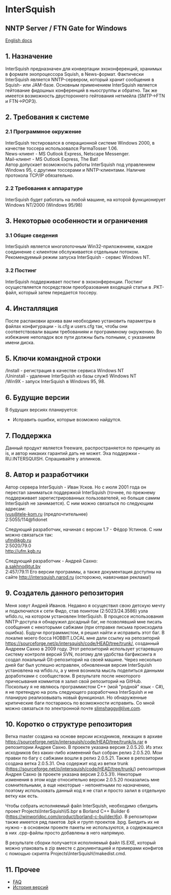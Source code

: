 # InterSquish
## NNTP Server / FTN Gate for Windows

[English docs](Projects/InterSquish/DOC/ENG)

## 1. Назначение
InterSquish предназначен для конвертации эхоконференций, хранимых в формате эхопроцессора Squish, в News-формат. Фактически InterSquish является NNTP-сервером, который хранит сообщения в Squish- или JAM-базе. Основным применением InterSquish является гейтование фидошных конференций в ньюсгруппы и обратно. Так же имеется возможность двустороннего гейтования нетмейла (SMTP->FTN и FTN->POP3).

## 2. Требования к системе
### 2.1 Программное окружение
InterSquish тестировался в операционной системе Windows 2000, в качестве тоссера использовался ParmaTosser 1.06.\
News-клиент - MS Outlook Express, Netscape Messenger.\
Mail-клиент - MS Outlook Express, The Bat!\
Автор допускает возможность работы InterSquish под управлением Windows 95, с другими тоссерами и NNTP-клиентами. Наличие протокола TCP/IP обязательно.

### 2.2 Требования к аппаратуре
InterSquish будет работать на любой машине, на которой функционирует Windows NT/2000 (Windows 95/98)

## 3. Некоторые особенности и ограничения
### 3.1 Общие сведения
InterSquish является многопоточным Win32-приложением, каждое соединение с клиентом обслуживается отдельным потоком. Рекомендуемый режим запуска InterSquish - сервис Windows NT.

### 3.2 Постинг
InterSquish поддерживает постинг в эхоконференции. Постинг осуществляется посредством преобразования входящей статьи в .PKT-файл, который затем передается тоссеру.

## 4. Инсталляция
После распаковки архива вам необходимо установить параметры в файлах конфигурации - is.cfg и users.cfg так, чтобы они соответствовали вашим требованиям и программному окружению. Во избежание неполадок все пути должны быть полными, с указанием имени диска.

## 5. Ключи командной строки
/Install - регистрация в качестве сервиса Windows NT\
/Uninstall - удаление InterSquish из базы служб Windows NT\
/Win9X - запуск InterSquish в Windows 95, 98.

## 6. Будущие версии
В будущих версиях планируется:
* Исправить ошибки, которые возможно найдутся.

## 7. Поддержка
Данный продукт является freeware, распространяется по принципу as is, и автор никаких гарантий дать не может. Эха поддержки - RU.INTERSQUISH. Спрашивайте у аплинков.

## 8. Автор и разработчики
Автор сервера InterSquish - Иван Усков. Но с июля 2001 года он перестал заниматься поддержкой InterSquish (точнее, по прежнему поддерживает зарегистрированных пользователей, но больше самим InterSquish не занимается). С ним можно связаться по следующим адресам:\
ivus@tele-kom.ru (предпочтительнее)\
2:5055/114@fidonet

Следующий разработчик, начиная с версии 1.7 - Фёдор Устинов. С ним можно связаться так:\
ufm@kgb.ru\
2:5020/79.0\
http://ufm.kgb.ru

Следующий разработчик - Андрей Сахно:\
a.sakhno@tut.by\
2:457/79.11
Его версии программы, а также документация доступны на сайте http://intersquish.narod.ru (осторожно, навязчивая реклама!)

## 9. Создатель данного репозитория
Меня зовут Андрей Иванов. Недавно я осуществил свою детскую мечту и подключился к сети Фидо, став поинтом (2:5023/24.3586) узла wfido.ru, на котором установлен InterSquish. В процессе использования NNTP-доступа я обнаружил досадный баг, не позволявший мне писать сообщения с некоторыми сабжами (при отправке письма происходила ошибка). Будучи программистом, я решил найти и исправить этот баг. В локалке моего босса HOBBIT.LOCAL мне дали ссылку на репозиторий https://sourceforge.net/p/intersquish/code/HEAD/tree/trunk/, созданный Андреем Сахно в 2009 году. Этот репозиторий использует устаревшую систему контроля версий SVN, поэтому для удобства багфиксинга я создал локальный Git-репозиторий на своей машине. Через несколько дней баг был успешно исправлен, обновленная версия InterSquish установлена на wfido.ru, а у меня возникла мысль поделиться данными доработками с сообществом. В результате после некоторого причесывания коммитов я залил свой репозиторий на GitHub.
Поскольку я не являюсь программистом C++ (мой "родной" язык - C#), я не претендую на роль следующего разработчика InterSquish и не планирую реализовывать новый функционал. Но обнаруженные критические баги постараюсь по возможности исправить. Со мной можно связаться по электронной почте slimshaggy@live.com.

## 10. Коротко о структуре репозитория
Ветка master создана на основе версии исходников, лежащих в архиве https://sourceforge.net/p/intersquish/code/HEAD/tree/trunk/is.rar в репозитории Андрея Сахно. В проекте указана версия 2.0.5.20. Из этих исходников без каких-либо изменений был собран релиз 2.0.5.20. Мои правки по багу с сабжами вошли в релиз 2.0.5.21.
Также в репозитории создана ветка 2.0.5.31. Она содержит код из ветки trunk (https://sourceforge.net/p/intersquish/code/HEAD/tree/trunk/) репозитория Андрея Сахно (в проекте указана версия 2.0.5.31). Некоторые изменения в этом коде относительно версии 2.0.5.20 показались мне сомнительными, а еще некоторые - непонятными по назначению, поэтому использовать данный код я не стал и просто залил в отдельную ветку как есть.

Чтобы собрать исполняемый файл InterSquish, необходимо сбилдить проект Projects\InterSquish\IS.bpr в Borland C++ Builder 6 (https://winworldpc.com/product/borland-c-builder/6x). В репозитории также имеется ряд пакетов .bpk и групп проектов .bpg. Билдить их не нужно - в основном проекте пакеты не используются, а содержащиеся в них .cpp-файлы просто добавлены в него напрямую.

В результате сборки получается исполняемый файл IS.EXE, который можно упаковать в zip вместе с документацией и примерами конфигов с помощью скрипта Projects\InterSquish\\!makedist.cmd.

## 11. Прочее
* [FAQ](Projects/InterSquish/DOC/RUS/IS_FAQ.TXT)
* [История версий](Projects/InterSquish/DOC/RUS/history.txt)
